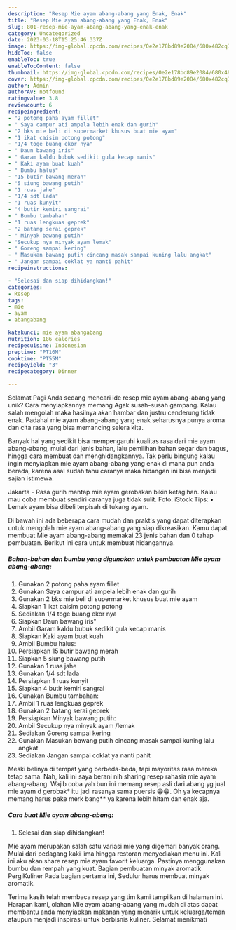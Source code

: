 ```yaml
---
description: "Resep Mie ayam abang-abang yang Enak, Enak"
title: "Resep Mie ayam abang-abang yang Enak, Enak"
slug: 801-resep-mie-ayam-abang-abang-yang-enak-enak
category: Uncategorized
date: 2023-03-18T15:25:46.337Z
image: https://img-global.cpcdn.com/recipes/0e2e178bd89e2084/680x482cq70/mie-ayam-abang-abang-foto-resep-utama.jpg
hideToc: false
enableToc: true
enableTocContent: false
thumbnail: https://img-global.cpcdn.com/recipes/0e2e178bd89e2084/680x482cq70/mie-ayam-abang-abang-foto-resep-utama.jpg
cover: https://img-global.cpcdn.com/recipes/0e2e178bd89e2084/680x482cq70/mie-ayam-abang-abang-foto-resep-utama.jpg
author: Admin
authorAv: notfound
ratingvalue: 3.8
reviewcount: 6
recipeingredient:
- "2 potong paha ayam fillet"
- " Saya campur ati ampela lebih enak dan gurih"
- "2 bks mie beli di supermarket khusus buat mie ayam"
- "1 ikat caisim potong potong"
- "1/4 toge buang ekor nya"
- " Daun bawang iris"
- " Garam kaldu bubuk sedikit gula kecap manis"
- " Kaki ayam buat kuah"
- " Bumbu halus"
- "15 butir bawang merah"
- "5 siung bawang putih"
- "1 ruas jahe"
- "1/4 sdt lada"
- "1 ruas kunyit"
- "4 butir kemiri sangrai"
- " Bumbu tambahan"
- "1 ruas lengkuas geprek"
- "2 batang serai geprek"
- " Minyak bawang putih"
- "Secukup nya minyak ayam lemak"
- " Goreng sampai kering"
- " Masukan bawang putih cincang masak sampai kuning lalu angkat"
- " Jangan sampai coklat ya nanti pahit"
recipeinstructions:

- "Selesai dan siap dihidangkan!"
categories:
- Resep
tags:
- mie
- ayam
- abangabang

katakunci: mie ayam abangabang 
nutrition: 186 calories
recipecuisine: Indonesian
preptime: "PT16M"
cooktime: "PT55M"
recipeyield: "3"
recipecategory: Dinner

---
```



Selamat Pagi Anda sedang mencari ide resep mie ayam abang-abang yang unik? Cara menyiapkannya memang Agak susah-susah gampang. Kalau salah mengolah maka hasilnya akan hambar dan justru cenderung tidak enak. Padahal mie ayam abang-abang yang enak seharusnya punya aroma dan cita rasa yang bisa memancing selera kita.


Banyak hal yang sedikit bisa mempengaruhi kualitas rasa dari mie ayam abang-abang, mulai dari jenis bahan, lalu pemilihan bahan segar dan bagus, hingga cara membuat dan menghidangkannya. Tak perlu bingung kalau ingin menyiapkan mie ayam abang-abang yang enak di mana pun anda berada, karena asal sudah tahu caranya maka hidangan ini bisa menjadi sajian istimewa.

Jakarta - Rasa gurih mantap mie ayam gerobakan bikin ketagihan. Kalau mau coba membuat sendiri caranya juga tidak sulit. Foto: iStock Tips: • Lemak ayam bisa dibeli terpisah di tukang ayam.


Di bawah ini ada beberapa cara mudah dan praktis yang dapat diterapkan untuk mengolah mie ayam abang-abang yang siap dikreasikan. Kamu dapat membuat Mie ayam abang-abang memakai 23 jenis bahan dan 0 tahap pembuatan. Berikut ini cara untuk membuat hidangannya.

<!--inarticleads1-->

##### Bahan-bahan dan bumbu yang digunakan untuk pembuatan Mie ayam abang-abang:

1. Gunakan 2 potong paha ayam fillet
1. Gunakan  Saya campur ati ampela lebih enak dan gurih
1. Gunakan 2 bks mie beli di supermarket khusus buat mie ayam
1. Siapkan 1 ikat caisim potong potong
1. Sediakan 1/4 toge buang ekor nya
1. Siapkan  Daun bawang iris&#34;
1. Ambil  Garam kaldu bubuk sedikit gula kecap manis
1. Siapkan  Kaki ayam buat kuah
1. Ambil  Bumbu halus:
1. Persiapkan 15 butir bawang merah
1. Siapkan 5 siung bawang putih
1. Gunakan 1 ruas jahe
1. Gunakan 1/4 sdt lada
1. Persiapkan 1 ruas kunyit
1. Siapkan 4 butir kemiri sangrai
1. Gunakan  Bumbu tambahan:
1. Ambil 1 ruas lengkuas geprek
1. Gunakan 2 batang serai geprek
1. Persiapkan  Minyak bawang putih:
1. Ambil Secukup nya minyak ayam /lemak
1. Sediakan  Goreng sampai kering
1. Gunakan  Masukan bawang putih cincang masak sampai kuning lalu angkat
1. Sediakan  Jangan sampai coklat ya nanti pahit


Meski belinya di tempat yang berbeda-beda, tapi mayoritas rasa mereka tetap sama. Nah, kali ini saya berani nih sharing resep rahasia mie ayam abang-abang. Wajib coba yah bun ini memang resep asli dari abang yg jual mie ayam d gerobak* itu jadi rasanya sama puersis 😁😁. Oh ya kecapnya memang harus pake merk bang** ya karena lebih hitam dan enak aja. 

<!--inarticleads2-->

##### Cara buat Mie ayam abang-abang:


1. Selesai dan siap dihidangkan!

Mie ayam merupakan salah satu variasi mie yang digemari banyak orang. Mulai dari pedagang kaki lima hingga restoran menyediakan menu ini. Kali ini aku akan share resep mie ayam favorit keluarga. Pastinya menggunakan bumbu dan rempah yang kuat. Bagian pembuatan minyak aromatik PergiKuliner Pada bagian pertama ini, Sedulur harus membuat minyak aromatik. 

Terima kasih telah membaca resep yang tim kami tampilkan di halaman ini. Harapan kami, olahan Mie ayam abang-abang yang mudah di atas dapat membantu anda menyiapkan makanan yang menarik untuk keluarga/teman ataupun menjadi inspirasi untuk berbisnis kuliner. Selamat menikmati
